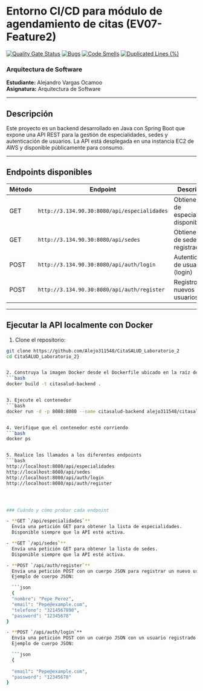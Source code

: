 # Entorno CI/CD para módulo de agendamiento de citas (EV07-Feature2)

[![Quality Gate Status](https://sonarcloud.io/api/project_badges/measure?project=Alejo311548_CitaSALUD_Laboratorio_2&metric=alert_status)](https://sonarcloud.io/summary/new_code?id=Alejo311548_CitaSALUD_Laboratorio_2)
[![Bugs](https://sonarcloud.io/api/project_badges/measure?project=Alejo311548_CitaSALUD_Laboratorio_2&metric=bugs)](https://sonarcloud.io/summary/new_code?id=Alejo311548_CitaSALUD_Laboratorio_2)
[![Code Smells](https://sonarcloud.io/api/project_badges/measure?project=Alejo311548_CitaSALUD_Laboratorio_2&metric=code_smells)](https://sonarcloud.io/summary/new_code?id=Alejo311548_CitaSALUD_Laboratorio_2)
[![Duplicated Lines (%)](https://sonarcloud.io/api/project_badges/measure?project=Alejo311548_CitaSALUD_Laboratorio_2&metric=duplicated_lines_density)](https://sonarcloud.io/summary/new_code?id=Alejo311548_CitaSALUD_Laboratorio_2)

### Arquitectura de Software  
**Estudiante:** Alejandro Vargas Ocamoo  
**Asignatura:** Arquitectura de Software  

---

## Descripción

Este proyecto es un backend desarrollado en Java con Spring Boot que expone una API REST para la gestión de especialidades, sedes y autenticación de usuarios. La API está desplegada en una instancia EC2 de AWS y disponible públicamente para consumo.

---

## Endpoints disponibles

| Método | Endpoint                             | Descripción                     |
|--------|------------------------------------|--------------------------------|
| GET    | `http://3.134.90.30:8080/api/especialidades` | Obtiene la lista de especialidades disponibles |
| GET    | `http://3.134.90.30:8080/api/sedes`          | Obtiene la lista de sedes registradas          |
| POST   | `http://3.134.90.30:8080/api/auth/login`     | Autenticación de usuario (login)                |
| POST   | `http://3.134.90.30:8080/api/auth/register`  | Registro de nuevos usuarios                      |

---


## Ejecutar la API localmente con Docker

1. Clone el repositorio:
```bash
git clone https://github.com/Alejo311548/CitaSALUD_Laboratorio_2
cd CitaSALUD_Laboratorio_2}


2. Construya la imagen Docker desde el Dockerfile ubicado en la raíz del proyecto:
```bash
docker build -t citasalud-backend .


3. Ejecute el contenedor
```bash
docker run -d -p 8080:8080 --name citasalud-backend alejo311548/citasalud-backend


4. Verifique que el contenedor esté corriendo
```bash
docker ps


5. Realice los llamados a los diferentes endpoints
```bash
http://localhost:8080/api/especialidades
http://localhost:8080/api/sedes
http://localhost:8080/api/auth/login
http://localhost:8080/api/auth/register




### Cuándo y cómo probar cada endpoint

- **GET `/api/especialidades`**  
  Envía una petición GET para obtener la lista de especialidades.  
  Disponible siempre que la API esté activa.

- **GET `/api/sedes`**  
  Envía una petición GET para obtener la lista de sedes.  
  Disponible siempre que la API esté activa.

- **POST `/api/auth/register`**  
  Envía una petición POST con un cuerpo JSON para registrar un nuevo usuario.  
  Ejemplo de cuerpo JSON:

  ```json
  {
  "nombre": "Pepe Perez",
  "email": "Pepe@example.com",
  "telefono": "3214567890",
  "password": "12345678"
}

- **POST `/api/auth/login`**  
  Envía una petición POST con un cuerpo JSON con un usuario registrado.  
  Ejemplo de cuerpo JSON:

  ```json
  {
  
  "email": "Pepe@example.com",
  "password": "12345678"
}
